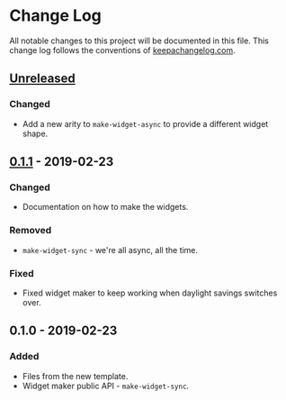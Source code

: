 # Change Log
All notable changes to this project will be documented in this file. This change log follows the conventions of [keepachangelog.com](http://keepachangelog.com/).

## [Unreleased]
### Changed
- Add a new arity to `make-widget-async` to provide a different widget shape.

## [0.1.1] - 2019-02-23
### Changed
- Documentation on how to make the widgets.

### Removed
- `make-widget-sync` - we're all async, all the time.

### Fixed
- Fixed widget maker to keep working when daylight savings switches over.

## 0.1.0 - 2019-02-23
### Added
- Files from the new template.
- Widget maker public API - `make-widget-sync`.

[Unreleased]: https://github.com/your-name/cljs-await/compare/0.1.1...HEAD
[0.1.1]: https://github.com/your-name/cljs-await/compare/0.1.0...0.1.1
